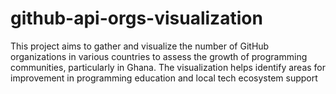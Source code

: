 # github-api-orgs-visualization
This project aims to gather and visualize the number of GitHub organizations in various countries to assess the growth of programming communities, particularly in Ghana. The visualization helps identify areas for improvement in programming education and local tech ecosystem support
